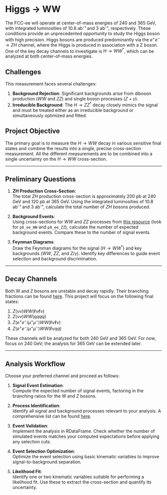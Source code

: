 
# Higgs → WW

The FCC-ee will operate at center-of-mass energies of 240 and 365 GeV, with integrated luminosities of 10.8 ab⁻¹ and 3 ab⁻¹, respectively. These conditions provide an unprecedented opportunity to study the Higgs boson with high precision. Higgs bosons are produced predominantly via the $e^+e^- \to ZH$ channel, where the Higgs is produced in association with a Z boson. One of the key decay channels to investigate is $H \to WW^*$, which can be analyzed at both center-of-mass energies.

## Challenges

This measurement faces several challenges:
1. **Background Rejection**: Significant backgrounds arise from diboson production ($WW$ and $ZZ$) and single boson processes ($Z+\gamma$).
2. **Irreducible Background**: The $H \to ZZ^*$ decay closely mimics the signal and must be treated either as an irreducible background or simultaneously optimized and fitted.

## Project Objective

The primary goal is to measure the $H \to WW$ decay in various sensitive final states and combine the results into a single, precise cross-section measurement. All the different measurements are to be combined into a single uncertainty on the $H \to WW$ cross-section.

---

## Preliminary Questions

1. **ZH Production Cross-Section**:  
   The total $ZH$ production cross-section is approximately 200 pb at 240 GeV and 120 pb at 365 GeV. Using the integrated luminosities of 10.8 ab⁻¹ and 3 ab⁻¹, calculate the total number of $ZH$ bosons produced.

2. **Background Events**:  
   Using cross-sections for $WW$ and $ZZ$ processes from [this resource](https://submit.mit.edu/~jaeyserm/fcc/samples/ee_FastSim_winter2023_IDEA.html) (look for `p8_ee_WW` and `p8_ee_ZZ`), calculate the number of expected background events. Compare these to the number of signal events.

3. **Feynman Diagrams**:  
   Draw the Feynman diagrams for the signal ($H \to WW^*$) and key backgrounds ($WW$, $ZZ$, and $Z/\gamma$). Identify key differences to guide event selection and background discrimination.

---

## Decay Channels

Both W and Z bosons are unstable and decay rapidly. Their branching fractions can be found [here](https://en.wikipedia.org/wiki/W_and_Z_bosons). This project will focus on the following final states:

1. $Z(\nu\nu)WW(\ell\nu\ell\nu)$
2. $Z(\nu\nu)WW(qqqq)$
3. $Z(e^+e^-/\mu^+\mu^-)WW(\ell\nu\ell\nu)$
4. $Z(e^+e^-/\mu^+\mu^-)WW(\ell\nu qq)$

These channels will be analyzed for both 240 GeV and 365 GeV. For now, focus on 240 GeV; the analysis for 365 GeV can be extended later.

---

## Analysis Workflow

Choose your preferred channel and proceed as follows:

1. **Signal Event Estimation**:  
   Compute the expected number of signal events, factoring in the branching ratios for the W and Z bosons.

2. **Process Identification**:  
   Identify all signal and background processes relevant to your analysis. A comprehensive list can be found [here](https://submit.mit.edu/~jaeyserm/fcc/samples/ee_FastSim_winter2023_IDEA.html).

3. **Event Validation**:  
   Implement the analysis in RDataFrame. Check whether the number of simulated events matches your computed expectations before applying any selection cuts.

4. **Event Selection Optimization**:  
   Optimize the event selection using basic kinematic variables to improve signal-to-background separation.

5. **Likelihood Fit**:  
   Identify one or two kinematic variables suitable for performing a likelihood fit. Use these to extract the cross-section and quantify its uncertainty.

